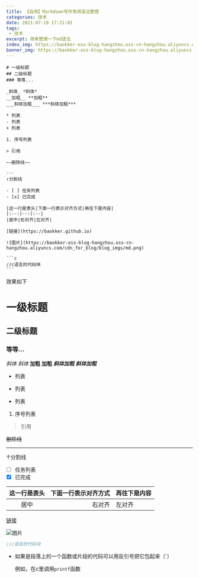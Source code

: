 ```yaml
---
title: 【自用】Markdown写作常用语法整理
categories: 技术
date: 2021-07-19 17:21:01
tags:
 - 技术
excerpt: 简单整理一下md语法
index_img: https://baokker-oss-blog-hangzhou.oss-cn-hangzhou.aliyuncs.com/cdn_for_blog/blog_imgs/md.png
banner_img: https://baokker-oss-blog-hangzhou.oss-cn-hangzhou.aliyuncs.com/cdn_for_blog/blog_imgs/md.png
---
```


```
# 一级标题
## 二级标题
### 等等...

_斜体_ *斜体*
__加粗__ **加粗**
___斜体加粗___ ***斜体加粗***

* 列表
- 列表
+ 列表

1. 序号列表

> 引用

~~删除线~~

---
↑分割线

- [ ] 任务列表
- [x] 已完成

|这一行是表头|下面一行表示对齐方式|再往下是内容|
|:--:|--:|:--|
|居中|右对齐|左对齐|

[链接](https://baokker.github.io)

![图片](https://baokker-oss-blog-hangzhou.oss-cn-hangzhou.aliyuncs.com/cdn_for_blog/blog_imgs/md.png)

​```c
//c语言的代码块
​```

```

  

效果如下

# 一级标题
## 二级标题
### 等等...

_斜体_ *斜体*
__加粗__ **加粗**
___斜体加粗___ ***斜体加粗***

* 列表
- 列表
+ 列表

1. 序号列表

> 引用

~~删除线~~

---
↑分割线

- [ ] 任务列表
- [x] 已完成

| 这一行是表头 | 下面一行表示对齐方式 | 再往下是内容 |
| :----------: | -------------------: | :----------- |
|     居中     |               右对齐 | 左对齐       |

[链接](https://baokker.github.io)

![图片](https://baokker-oss-blog-hangzhou.oss-cn-hangzhou.aliyuncs.com/cdn_for_blog/blog_imgs/md.png)



```c
//c语言的代码块
```

- 如果是段落上的一个函数或片段的代码可以用反引号把它包起来（`）

  例如，在c里调用`printf`函数

